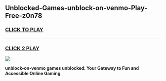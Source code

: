 
## Unblocked-Games-unblock-on-venmo-Play-Free-z0n78
<h3>
<a href="https://premium76.site?title=unblock-on-venmo&ref=19M">CLICK TO PLAY</a></h3>
<hr>

<h3>
<a href="https://premium76.site?title=unblock-on-venmo&ref=19M">CLICK 2 PLAY</a>
  
</h3>

<a href="https://premium76.site?title=unblock-on-venmo&ref=19M"><img src="https://clearcache.store/games.png"></a>


**unblock-on-venmo games unblocked: Your Gateway to Fun and Accessible Online Gaming**
